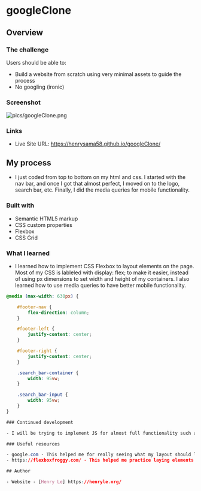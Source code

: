 # googleClone

## Overview

### The challenge

Users should be able to:

- Build a website from scratch using very minimal assets to guide the process
- No googling (ironic)

### Screenshot

![pics/googleClone.png]()

### Links

- Live Site URL: https://henrysama58.github.io/googleClone/

## My process

- I just coded from top to bottom on my html and css. I started with the nav bar, and once I got that almost perfect, I moved on to the logo, search bar, etc. Finally, I did the media queries for mobile functionality.

### Built with

- Semantic HTML5 markup
- CSS custom properties
- Flexbox
- CSS Grid

### What I learned

- I learned how to implement CSS Flexbox to layout elements on the page. Most of my CSS is lableled with display: flex; to make it easier, instead of using px dimensions to set width and height of my containers. I also learned how to use media queries to have better mobile functionality.

```css
@media (max-width: 630px) {

    #footer-nav {
        flex-direction: column;
    }

    #footer-left {
        justify-content: center;
    }

    #footer-right {
        justify-content: center;
    }

    .search_bar-container {
        width: 95vw;
    }

    .search_bar-input {
        width: 95vw;
    }
}

### Continued development

- I will be trying to implement JS for almost full functionality such as search suggestions and search links as I get more comfortable with web development.

### Useful resources

- google.com - This helped me for really seeing what my layout should look like. I used it a lot as reference and I think I will be using it in the industry. I really liked this pattern and will use it going forward.
- https://flexboxfroggy.com/ - This helped me practice laying elements out on a page before I got to work on this mini project.

## Author

- Website - [Henry Le] https://henryle.org/
